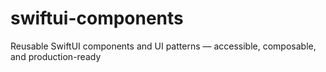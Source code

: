 # swiftui-components
Reusable SwiftUI components and UI patterns — accessible, composable, and production-ready
